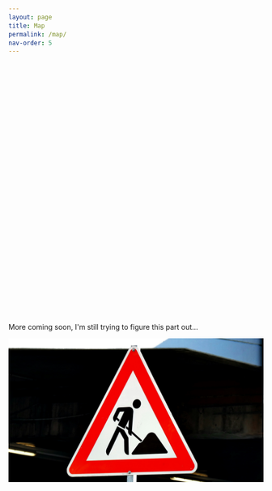 ```yaml
---
layout: page
title: Map
permalink: /map/
nav-order: 5
---
```

  <head>
    <script type="text/javascript" src="https://www.gstatic.com/charts/loader.js"></script>
    <script type="text/javascript">
      google.charts.load('current', {
        'packages':['geochart'],
      });
      google.charts.setOnLoadCallback(drawRegionsMap);
      function drawRegionsMap() {
        var data = google.visualization.arrayToDataTable([
          ['Country'],
          ['Canada'],
          ['England']
        ]);
        var options = {
        };
        var chart = new google.visualization.GeoChart(document.getElementById('regions_div'));
        chart.draw(data, options);
      }
    </script>
  </head>
  <body>
    <div id="regions_div" style="width: 900px; height: 500px;"></div>
  </body>

<p>More coming soon, I'm still trying to figure this part out...</p>

<img src="/images/under construction.jpg"> 
